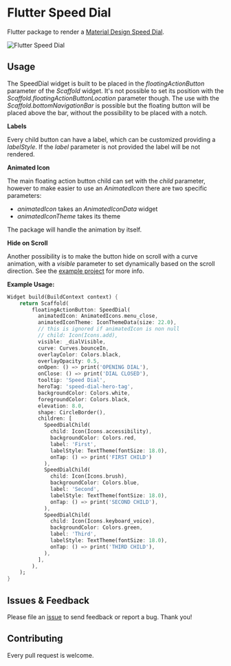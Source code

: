 # Flutter Speed Dial

Flutter package to render a [Material Design Speed Dial](https://material.io/design/components/buttons-floating-action-button.html#types-of-transitions).

![Flutter Speed Dial](https://media.giphy.com/media/ef4BpmetvvH9BdQC9t/giphy.gif)

## Usage

The SpeedDial widget is built to be placed in the *floatingActionButton* parameter of the *Scaffold* widget.
It's not possible to set its position with the *Scaffold.floatingActionButtonLocation* parameter though.
The use with the *Scaffold.bottomNavigationBar* is possible but the floating button will be placed above the bar, without the possibility to be placed with a notch.

**Labels**

Every child button can have a label, which can be customized providing a *labelStyle*. If the *label* parameter is not provided the label will be not rendered.

**Animated Icon**

The main floating action button child can set with the *child* parameter, however to make easier to use an *AnimatedIcon* there are two specific parameters:
- *animatedIcon* takes an *AnimatedIconData* widget
- *animatedIconTheme* takes its theme

The package will handle the animation by itself.

**Hide on Scroll**

Another possibility is to make the button hide on scroll with a curve animation, with a *visible* parameter to set dynamically based on the scroll direction. See the [example project](example/lib/main.dart) for more info.

**Example Usage:**
```dart
Widget build(BuildContext context) {
    return Scaffold(
        floatingActionButton: SpeedDial(
          animatedIcon: AnimatedIcons.menu_close,
          animatedIconTheme: IconThemeData(size: 22.0),
          // this is ignored if animatedIcon is non null
          // child: Icon(Icons.add),
          visible: _dialVisible,
          curve: Curves.bounceIn,
          overlayColor: Colors.black,
          overlayOpacity: 0.5,
          onOpen: () => print('OPENING DIAL'),
          onClose: () => print('DIAL CLOSED'),
          tooltip: 'Speed Dial',
          heroTag: 'speed-dial-hero-tag',
          backgroundColor: Colors.white,
          foregroundColor: Colors.black,
          elevation: 8.0,
          shape: CircleBorder(),
          children: [
            SpeedDialChild(
              child: Icon(Icons.accessibility),
              backgroundColor: Colors.red,
              label: 'First',
              labelStyle: TextTheme(fontSize: 18.0),
              onTap: () => print('FIRST CHILD')
            ),
            SpeedDialChild(
              child: Icon(Icons.brush),
              backgroundColor: Colors.blue,
              label: 'Second',
              labelStyle: TextTheme(fontSize: 18.0),
              onTap: () => print('SECOND CHILD'),
            ),
            SpeedDialChild(
              child: Icon(Icons.keyboard_voice),
              backgroundColor: Colors.green,
              label: 'Third',
              labelStyle: TextTheme(fontSize: 18.0),
              onTap: () => print('THIRD CHILD'),
            ),
          ],
        ),
    );
}
```
## Issues & Feedback

Please file an [issue](https://github.com/darioielardi/flutter_speed_dial/issues) to send feedback or report a bug. Thank you!

## Contributing

Every pull request is welcome.
